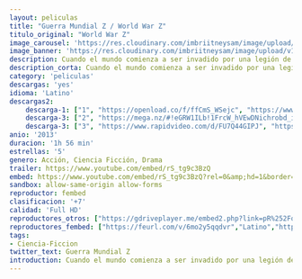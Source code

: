 ```yaml
---
layout: peliculas
title: "Guerra Mundial Z / World War Z"
titulo_original: "World War Z"
image_carousel: 'https://res.cloudinary.com/imbriitneysam/image/upload/v1547078158/z-poster-min.jpg'
image_banner: 'https://res.cloudinary.com/imbriitneysam/image/upload/v1547078160/z-banner-min.jpg'
description: Cuando el mundo comienza a ser invadido por una legión de muertos vivientes, Gerry Lane (Brad Pitt), un experto investigador de las Naciones Unidas, intentará evitar el fin de la civilización en una carrera contra el tiempo y el destino. La destrucción a la que se ve sometida la raza humana lo lleva a recorrer el mundo entero buscando la solución para frenar esa horrible epidemia.
description_corta: Cuando el mundo comienza a ser invadido por una legión de muertos vivientes, Gerry Lane (Brad Pitt), un experto investigador de las Naciones Unidas, intentará evitar el fin de la civilización en una carrera contra el tiempo y el destino. La destrucción a la que...
category: 'peliculas'
descargas: 'yes'
idioma: 'Latino'
descargas2:
    descarga-1: ["1", "https://openload.co/f/ffCmS_WSejc", "https://www.google.com/s2/favicons?domain=openload.co","OpenLoad","https://res.cloudinary.com/imbriitneysam/image/upload/v1541473684/mexico.png", "Latino", "Full HD"]
    descarga-3: ["2", "https://mega.nz/#!eGRW1ILb!1FrcW_hVEwDNichrobd_in_ljRXwIfduFYqFbQQ-B_k", "https://www.google.com/s2/favicons?domain=mega.nz","Mega","https://res.cloudinary.com/imbriitneysam/image/upload/v1541473684/mexico.png", "Latino", "Full HD"]
    descarga-3: ["3", "https://www.rapidvideo.com/d/FU7Q44GIPJ", "https://www.google.com/s2/favicons?domain=www.rapidvideo.com","RapidVideo","https://res.cloudinary.com/imbriitneysam/image/upload/v1541473684/mexico.png", "Latino", "Full HD"]
anio: '2013'
duracion: '1h 56 min'
estrellas: '5'
genero: Acción, Ciencia Ficción, Drama
trailer: https://www.youtube.com/embed/rS_tg9c3BzQ
embed: https://www.youtube.com/embed/rS_tg9c3BzQ?rel=0&amp;hd=1&border=0&wmode=opaque&enablejsapi=1&modestbranding=1&controls=1&showinfo=1
sandbox: allow-same-origin allow-forms
reproductor: fembed
clasificacion: '+7'
calidad: 'Full HD'
reproductores_otros: ["https://gdriveplayer.me/embed2.php?link=pR%252FoHxiZODVlqmy3habSuA7%252BBzdcS6KpcQPcg3KSSSNzZpCCuyWGJ%252BVhVf6GDGlJPd0wnwu7j9w3%252Blz%252BQEa%252BW%252FEWpD5LozEIEolkEnCSyBiH4x0%252FDQJUJ7VLpmZ%252FqBSgU%252B9Ku1X2%252FtXe1Y8cYK8OgZOD6nkpTKYkCbWOmxyDa1%252B5u596jnzhtMfgYVlyZA%252FzUMTucce%252BaUKZz1DKagzXOc","Latino","https://www.zembed.to/public/dist/asteroid.html?id=6f632ca4dbf968589a64272314937020&title=World%20War%20Z","Latino","https://mstream.press/o6zi2z4pnb18","Latino","https://api.cuevana3.io/stream/index.php?file=ek5lbm9xYWNrS0xYMTZLa2xNbkdvY3ZTb3BtZng4TGp6ZFpobGFMUGtOelcwcUZmbWRIVzRkakVuS0JnbEplcG1KUnNZSlRTMGViVTBxZGdsdEhPb3B2Rm1JTm0yTm02M01XbFg2YlcwT1hGeXBoZ29OS1Y","Latino"]
reproductores_fembed: ["https://feurl.com/v/6mo2y5qqdvr","Latino","https://feurl.com/v/8g9zx375yvd","Latino"]
tags:
- Ciencia-Ficcion
twitter_text: Guerra Mundial Z
introduction: Cuando el mundo comienza a ser invadido por una legión de muertos vivientes, Gerry Lane (Brad Pitt), un experto investigador de las Naciones Unidas, intentará evitar el fin de la civilización en una carrera contra el tiempo y el destino. La destrucción a la que...
---
```












